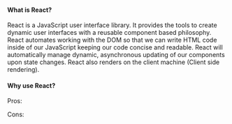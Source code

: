 #### What is React?
React is a JavaScript user interface library.
It provides the tools to create dynamic user interfaces with a reusable component based philosophy.
React automates working with the DOM so that we can write HTML code inside of our JavaScript keeping our code concise and readable. React will automatically manage dynamic, asynchronous updating of  our components upon state changes. React also renders on the client machine (Client side rendering).

#### Why use React?


Pros:

Cons: